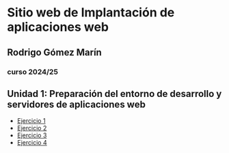 # Sitio web de Implantación de aplicaciones web
## Rodrigo Gómez Marín
### curso 2024/25

## Unidad 1: Preparación del entorno de desarrollo y servidores de aplicaciones web

- [Ejercicio 1](unidad1/Ejercicio1.md)
- [Ejercicio 2](unidad1/Ejercicio2.md)
- [Ejercicio 3](unidad1/Ejercicio3.md)
- [Ejercicio 4](unidad1/Ejercicio4.md)
